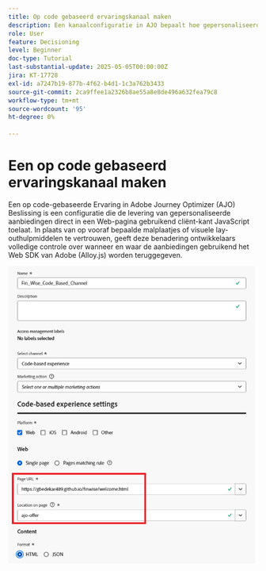 ```yaml
---
title: Op code gebaseerd ervaringskanaal maken
description: Een kanaalconfiguratie in AJO bepaalt hoe gepersonaliseerde inhoud, zoals aanbiedingen, via een specifiek kanaal zal worden geleverd (zoals web, e-mail, mobiele app of andere digitale aanraakpunten).
role: User
feature: Decisioning
level: Beginner
doc-type: Tutorial
last-substantial-update: 2025-05-05T00:00:00Z
jira: KT-17728
exl-id: a7247b19-877b-4f62-b4d1-1c3a762b3433
source-git-commit: 2ca9ffee1a2326b8ae55a8e8de496a632fea79c8
workflow-type: tm+mt
source-wordcount: '95'
ht-degree: 0%

---
```


# Een op code gebaseerd ervaringskanaal maken

Een op code-gebaseerde Ervaring in Adobe Journey Optimizer (AJO) Beslissing is een configuratie die de levering van gepersonaliseerde aanbiedingen direct in een Web-pagina gebruikend cliënt-kant JavaScript toelaat. In plaats van op vooraf bepaalde malplaatjes of visuele lay-outhulpmiddelen te vertrouwen, geeft deze benadering ontwikkelaars volledige controle over wanneer en waar de aanbiedingen gebruikend het Web SDK van Adobe (Alloy.js) worden teruggegeven.

![ creeer-kanaal ](assets/cbe-channel.png)
